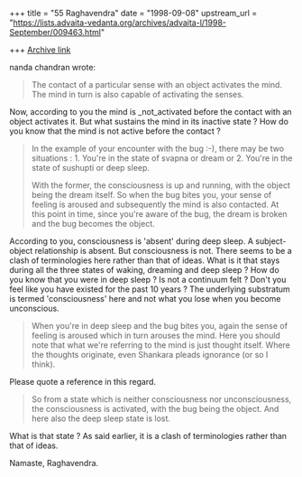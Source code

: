 +++
title = "55 Raghavendra"
date = "1998-09-08"
upstream_url = "https://lists.advaita-vedanta.org/archives/advaita-l/1998-September/009463.html"

+++
[Archive link](https://lists.advaita-vedanta.org/archives/advaita-l/1998-September/009463.html)

nanda chandran wrote:

> The contact of a particular sense with an object activates the mind. The
> mind in turn is
> also capable of activating the senses.

Now, according to you the mind is _not_activated before the contact with an
object activates it. But what sustains the mind in its inactive state ? How
do you know that the mind is not active before the contact ?

> In the example of your encounter with the bug :-), there may be two
> situations : 1. You're in the state of svapna or dream or 2. You're in
> the state of sushupti or deep sleep.
>
> With the former, the consciousness is up and running, with the object
> being the dream itself. So when the bug bites you, your sense of feeling
> is aroused and subsequently the mind is also contacted. At this point in
> time, since you're aware of the bug, the dream is broken and the bug
> becomes the object.

According to you, consciousness is 'absent' during deep sleep. A
subject-object relationship is absent. But consciousness is not. There seems
to be a clash of terminologies here rather than that of ideas. What is it
that stays during all the three states of waking, dreaming and deep sleep ?
How do you know that you were in deep sleep ? Is not a continuum felt ?
Don't you feel like you have existed for the past 10 years ? The underlying
substratum is termed 'consciousness' here and not what you lose when you
become unconscious.

>
> When you're in deep sleep and the bug bites you, again the sense of
> feeling is aroused which in turn arouses the mind. Here you should note
> that what we're referring to the mind is just thought itself. Where the
> thoughts originate, even Shankara pleads ignorance (or so I think).

Please quote a reference in this regard.

> So
> from a state which is neither consciousness nor unconsciousness, the
> consciousness is activated, with the bug being the object. And here also
> the deep sleep state is lost.

What is that state ? As said earlier, it is a clash of terminologies rather
than that of ideas.

Namaste,
Raghavendra.

